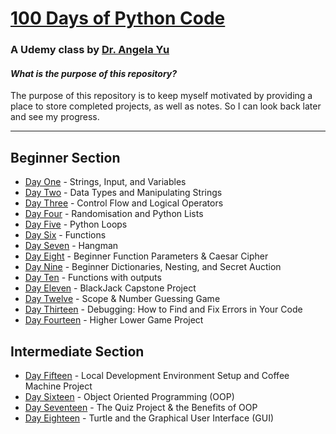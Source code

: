 # [100 Days of Python Code](https://www.udemy.com/course/100-days-of-code)
### A Udemy class by [Dr. Angela Yu](https://www.udemy.com/user/4b4368a3-b5c8-4529-aa65-2056ec31f37e/)

#### *What is the purpose of this repository?*

The purpose of this repository is to keep myself motivated by providing a place to store completed projects, as well as notes. So I can look back later and see my progress.

---
## Beginner Section
- [Day One](https://github.com/TroyCaywood/Python/blob/main/100%20Days%20of%20Code/Days/Day-1.md) - Strings, Input, and Variables
- [Day Two](https://github.com/TroyCaywood/Python/blob/main/100%20Days%20of%20Code/Days/Day-2.md) - Data Types and Manipulating Strings
- [Day Three](https://github.com/TroyCaywood/Python/blob/main/100%20Days%20of%20Code/Days/Day-3.md) - Control Flow and Logical Operators
- [Day Four](https://github.com/TroyCaywood/Python/blob/main/100%20Days%20of%20Code/Days/Day-4.md) - Randomisation and Python Lists
- [Day Five](https://github.com/TroyCaywood/Python/blob/main/100%20Days%20of%20Code/Days/Day-5.md) - Python Loops
- [Day Six](https://github.com/TroyCaywood/Python/blob/main/100%20Days%20of%20Code/Days/Day-6.md) - Functions
- [Day Seven](https://github.com/TroyCaywood/Python/blob/main/100%20Days%20of%20Code/Days/Day-7.md) - Hangman
- [Day Eight](https://github.com/TroyCaywood/Python/blob/main/100%20Days%20of%20Code/Days/Day-8.md) - Beginner Function Parameters & Caesar Cipher
- [Day Nine](https://github.com/TroyCaywood/Python/blob/main/100%20Days%20of%20Code/Days/Day-9.md) - Beginner Dictionaries, Nesting, and Secret Auction
- [Day Ten](https://github.com/TroyCaywood/Python/blob/main/100%20Days%20of%20Code/Days/Day-10.md) - Functions with outputs
- [Day Eleven](https://github.com/TroyCaywood/Python/blob/main/100%20Days%20of%20Code/Days/Day-11.md) - BlackJack Capstone Project
- [Day Twelve](https://github.com/TroyCaywood/Python/blob/main/100%20Days%20of%20Code/Days/Day-12.md) - Scope & Number Guessing Game
- [Day Thirteen](https://github.com/TroyCaywood/Python/blob/main/100%20Days%20of%20Code/Days/Day-13.md) - Debugging: How to Find and Fix Errors in Your Code
- [Day Fourteen](https://github.com/TroyCaywood/Python/blob/main/100%20Days%20of%20Code/Days/Day-14.md) - Higher Lower Game Project

## Intermediate Section
- [Day Fifteen](https://github.com/TroyCaywood/Python/blob/main/100%20Days%20of%20Code/Days/Day-15.md) - Local Development Environment Setup and Coffee Machine Project
- [Day Sixteen](https://github.com/TroyCaywood/Python/blob/main/100%20Days%20of%20Code/Days/Day-16.md) - Object Oriented Programming (OOP)
- [Day Seventeen](https://github.com/TroyCaywood/Python/blob/main/100%20Days%20of%20Code/Days/Day-17.md) - The Quiz Project & the Benefits of OOP
- [Day Eighteen](https://github.com/TroyCaywood/Python/blob/main/%100%20Days%20of%20Code/Days/Day-18.md) - Turtle and the Graphical User Interface (GUI)
